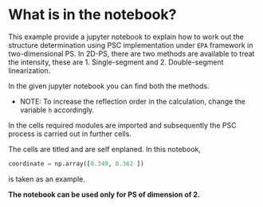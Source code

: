 
# What is in the notebook?

This example provide a jupyter notebook to explain how to work out the structure determination using PSC implementation under `EPA` framework in two-dimensional PS. In 2D-PS, there are two methods are available to treat the intensity, these are 1. Single-segment and 2. Double-segment linearization.

In the given jupyter notebook you can find both the methods.

- NOTE: To increase the reflection order in the calculation, change the variable `h` accordingly.


In the cells required modules are imported and subsequently the PSC process is carried out in further cells.

The cells are titled and are self enplaned. In this notebook,

```py
coordinate = np.array([0.349, 0.362 ])
```

is taken as an example. 

**The notebook can be used only for PS of dimension of 2.**

